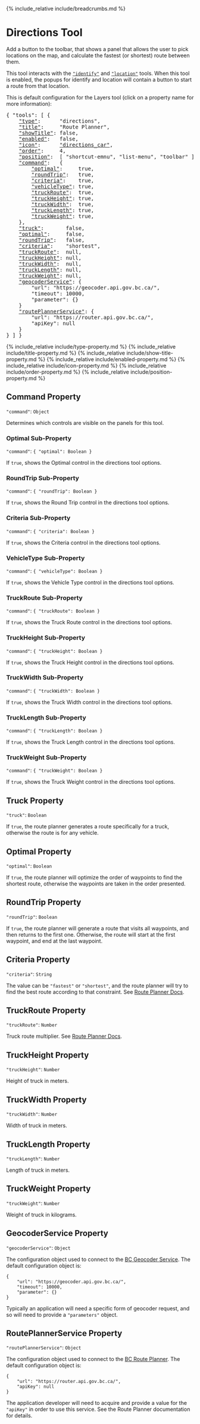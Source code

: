 {% include_relative include/breadcrumbs.md %}

# Directions Tool

Add a button to the toolbar, that shows a panel that allows the user to pick locations on the map, and calculate the fastest (or shortest) route between them.

This tool interacts with the [`"identify"`](#identify-tool) and [`"location"`](#location-tool) tools.
When this tool is enabled, the popups for identify and location will contain a button to start a route from that location.

This is default configuration for the Layers tool (click on a property name for more information):
<pre>
{ "tools": [ {
    <a href="#type-property"     >"type"</a>:      "directions",
    <a href="#title-property"    >"title"</a>:     "Route Planner",
    <a href="#showtitle-property">"showTitle"</a>: false,
    <a href="#enabled-property"  >"enabled"</a>:   false,
    <a href="#icon-property"     >"icon"</a>:      <a href="https://material.io/tools/icons/?icon=help" target="material">"directions_car"</a>,
    <a href="#order-property"    >"order"</a>:     4,
    <a href="#position-property" >"position"</a>:  [ "shortcut-emnu", "list-menu", "toolbar" ],
    <a href="#command-property"  >"command"</a>:   {
        <a href="#optimal-sub-property"     >"optimal"</a>:     true,
        <a href="#roundtrip-sub-property"   >"roundTrip"</a>:   true,
        <a href="#criteria-sub-property"    >"criteria"</a>:    true,
        <a href="#vehicletype-sub-property" >"vehicleType"</a>: true,
        <a href="#truckroute-sub-property"  >"truckRoute"</a>:  true,
        <a href="#truckheight-sub-property" >"truckHeight"</a>: true,
        <a href="#truckwidth-sub-property"  >"truckWidth"</a>:  true,
        <a href="#trucklength-sub-property" >"truckLength"</a>: true,
        <a href="#truckweight-sub-property" >"truckWeight"</a>: true,
    },
    <a href="#truck-property"           >"truck"</a>:       false,
    <a href="#optimal-property"         >"optimal"</a>:     false,
    <a href="#roundtrip-property"       >"roundTrip"</a>:   false,
    <a href="#criteria-property"        >"criteria"</a>:    "shortest",
    <a href="#truckroute-property"      >"truckRoute"</a>:  null,
    <a href="#truckheight-property"     >"truckHeight"</a>: null,
    <a href="#truckwidth-property"      >"truckWidth"</a>:  null,
    <a href="#trucklength-property"     >"truckLength"</a>: null,
    <a href="#truckweight-property"     >"truckWeight"</a>: null,
    <a href="#geocoderservice-property" >"geocoderService"</a>: {
        "url": "https://geocoder.api.gov.bc.ca/",
        "timeout": 10000,
        "parameter": {}
    }
    <a href="#routeplannerservice-property" >"routePlannerService"</a>: {
        "url": "https://router.api.gov.bc.ca/",
        "apiKey": null
    }
} ] }
</pre>

{% include_relative include/type-property.md %}
{% include_relative include/title-property.md %}
{% include_relative include/show-title-property.md %}
{% include_relative include/enabled-property.md %}
{% include_relative include/icon-property.md %}
{% include_relative include/order-property.md %}
{% include_relative include/position-property.md %}

## Command Property
`"command"`: `Object`

Determines which controls are visible on the panels for this tool.


### Optimal Sub-Property
`"command"`: `{ "optimal": Boolean }`

If `true`, shows the Optimal control in the directions tool options.


### RoundTrip Sub-Property
`"command"`: `{ "roundTrip": Boolean }`

If `true`, shows the Round Trip control in the directions tool options.


### Criteria Sub-Property
`"command"`: `{ "criteria": Boolean }`

If `true`, shows the Criteria control in the directions tool options.


### VehicleType Sub-Property
`"command"`: `{ "vehicleType": Boolean }`

If `true`, shows the Vehicle Type control in the directions tool options.


### TruckRoute Sub-Property
`"command"`: `{ "truckRoute": Boolean }`

If `true`, shows the Truck Route control in the directions tool options.


### TruckHeight Sub-Property
`"command"`: `{ "truckHeight": Boolean }`

If `true`, shows the Truck Height control in the directions tool options.


### TruckWidth Sub-Property
`"command"`: `{ "truckWidth": Boolean }`

If `true`, shows the Truck Width control in the directions tool options.


### TruckLength Sub-Property
`"command"`: `{ "truckLength": Boolean }`

If `true`, shows the Truck Length control in the directions tool options.


### TruckWeight Sub-Property
`"command"`: `{ "truckWeight": Boolean }`

If `true`, shows the Truck Weight control in the directions tool options.


## Truck Property
`"truck"`: `Boolean`

If `true`, the route planner generates a route specifically for a truck, otherwise the route is for any vehicle.


## Optimal Property
`"optimal"`: `Boolean`

If `true`, the route planner will optimize the order of waypoints to find the shortest route, otherwise the waypoints are taken in the order presented.


## RoundTrip Property
`"roundTrip"`: `Boolean`

If `true`, the route planner will generate a route that visits all waypoints, and then returns to the first one. Otherwise, the route will start at the first waypoint, and end at the last waypoint.


## Criteria Property
`"criteria"`: `String`

The value can be `"fastest"` or `"shortest"`, and the route planner will try to find the best route according to that constraint.
See [Route Planner Docs](https://catalogue.data.gov.bc.ca/dataset/bc-route-planner/resource/82cd3194-0955-4d7e-b35a-78a98fda153a/view/80721e92-1a39-4300-ac76-6cfb09493d81#operations-tag-directions).


## TruckRoute Property
`"truckRoute"`: `Number`

Truck route multiplier.
See [Route Planner Docs](https://catalogue.data.gov.bc.ca/dataset/bc-route-planner/resource/82cd3194-0955-4d7e-b35a-78a98fda153a/view/80721e92-1a39-4300-ac76-6cfb09493d81#operations-tag-directions).


## TruckHeight Property
`"truckHeight"`: `Number`

Height of truck in meters.


## TruckWidth Property
`"truckWidth"`: `Number`

Width of truck in meters.


## TruckLength Property
`"truckLength"`: `Number`

Length of truck in meters.


## TruckWeight Property
`"truckWeight"`: `Number`

Weight of truck in kilograms.


## GeocoderService Property
`"geocoderService"`: `Object`

The configuration object used to connect to the [BC Geocoder Service](https://www2.gov.bc.ca/gov/content/data/geographic-data-services/location-services/geocoder).
The default configuration object is:
```
{
    "url": "https://geocoder.api.gov.bc.ca/",
    "timeout": 10000,
    "parameter": {}
}
```
Typically an application will need a specific form of geocoder request, and so will need to provide a `"parameters"` object.


## RoutePlannerService Property
`"routePlannerService"`: `Object`

The configuration object used to connect to the [BC Route Planner](https://www2.gov.bc.ca/gov/content/data/geographic-data-services/location-services/route-planner).
The default configuration object is:
```
{
    "url": "https://router.api.gov.bc.ca/",
    "apiKey": null
}
```
The application developer will need to acquire and provide a value for the `"apiKey"` in order to use this service.
See the Route Planner documentation for details.
